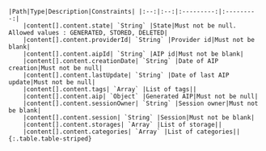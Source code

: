     |Path|Type|Description|Constraints| |:--:|:--:|:---------:|:---------:|
        |content[].content.state| `String` |State|Must not be null. Allowed values : GENERATED, STORED, DELETED|
        |content[].content.providerId| `String` |Provider id|Must not be blank|
        |content[].content.aipId| `String` |AIP id|Must not be blank|
        |content[].content.creationDate| `String` |Date of AIP creation|Must not be null|
        |content[].content.lastUpdate| `String` |Date of last AIP update|Must not be null|
        |content[].content.tags| `Array` |List of tags||
        |content[].content.aip| `Object` |Generated AIP|Must not be null|
        |content[].content.sessionOwner| `String` |Session owner|Must not be blank|
        |content[].content.session| `String` |Session|Must not be blank|
        |content[].content.storages| `Array` |List of storage||
        |content[].content.categories| `Array` |List of categories||
    {:.table.table-striped}
